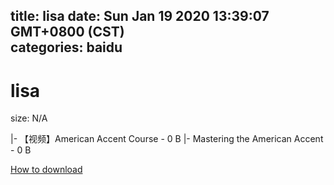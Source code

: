 
title: lisa
date: Sun Jan 19 2020 13:39:07 GMT+0800 (CST)    
categories: baidu
---

# lisa
size: N/A
 
 
|- 【视频】American Accent Course - 0 B
|- Mastering the American Accent - 0 B

[How to download](https://bpcam.bemobtrk.com/go/2ceec3aa-1ca2-46d6-b9ff-aaa5c184517c?jno=2140)